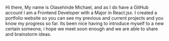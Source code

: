 Hi there,
My name is Olasehinde Michael, and as I do have a GitHub account I am a Frontend Developer with a Major in React.jsx.
I created a portfolio website so you can see my previous and current projects and you know my progress so far.
Its been nice having to introduce myself to a new certain someone, i hope we meet soon enough and we are able to share and brainstorm ideas.
